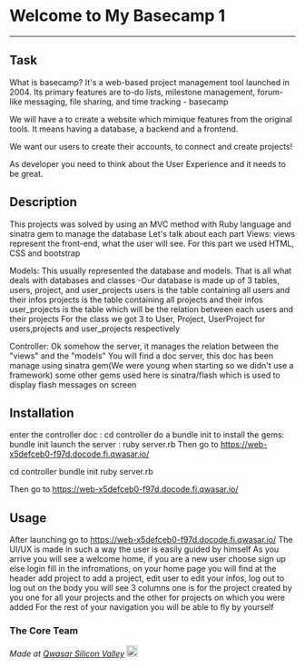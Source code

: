 # Welcome to My Basecamp 1
***

## Task
What is basecamp?
It's a web-based project management tool launched in 2004. Its primary features are to-do lists, milestone management, forum-like messaging, file sharing, and time tracking - basecamp

We will have a to create a website which mimique features from the original tools. It means having a database, a backend and a frontend.

We want our users to create their accounts, to connect and create projects!

As developer you need to think about the User Experience and it needs to be great.

## Description
This projects was solved by using an MVC method with Ruby language and sinatra gem to manage the database
Let's talk about each part
Views: views represent the front-end, what the user will see.
        For this part we used HTML, CSS and bootstrap

Models: This usually represented the database and models. That is all what deals with databases and classes
        -Our database is made up of 3 tables, users, project, and user_projects
        users is the table containing all users and their infos
        projects is the table containing all projects and their infos
        user_projects is the table which will be the relation between each users and their projects
        For the class we got 3 to User, Project, UserProject for users,projects and user_projects respectively

Controller: Ok somehow the server, it manages the relation between the "views" and the "models"
            You will find a doc server, this doc has been manage using sinatra gem(We were young when starting so we didn't use a framework)
            some other gems used here is sinatra/flash which is used to display flash messages on screen
            
## Installation
enter the controller doc : cd controller
do a bundle init to install the gems: bundle init
launch the server : ruby server.rb
Then go to https://web-x5defceb0-f97d.docode.fi.qwasar.io/

cd controller
bundle init
ruby server.rb

Then go to https://web-x5defceb0-f97d.docode.fi.qwasar.io/

## Usage
After launching go to https://web-x5defceb0-f97d.docode.fi.qwasar.io/
The UI/UX is made in such a way the user is easily guided by himself
As you arrive you will see a welcome home, if you are a new user choose sign up else login
fill in the infromations, on your home page you will find at the header
add project to add a project, edit user to edit your infos, log out to log out
on the body you will see 3 columns one is for the project created by you one for all your projects and the other for projects on which you were added
For the rest of your navigation you will be able to fly by yourself

### The Core Team


<span><i>Made at <a href='https://qwasar.io'>Qwasar Silicon Valley</a></i></span>
<span><img alt='Qwasar Silicon Valley Logo' src='https://storage.googleapis.com/qwasar-public/qwasar-logo_50x50.png' width='20px'></span>

